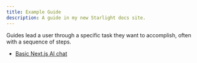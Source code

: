 ```yaml
---
title: Example Guide
description: A guide in my new Starlight docs site.
---
```


Guides lead a user through a specific task they want to accomplish, often with a sequence of steps.

- [Basic Next.js AI chat](/guides/basic-nextjs-ai-chat)
